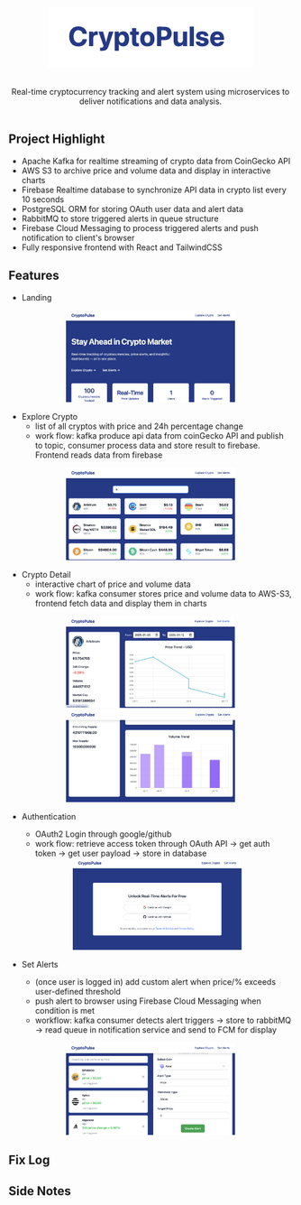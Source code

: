 <a id="readme-top"></a>

<!-- PROJECT LOGO -->
<br />
<div align="center">
  <a href="[https://github.com/github_username/repo_name](https://github.com/ice188/crypto-tracker)">
    <img src="img/logo.png" alt="Logo">
  </a>

  <p align="center"><br />
    Real-time cryptocurrency tracking and alert system using microservices to deliver notifications and data analysis.
    <br />
    <br />
  </p>
</div>

## Project Highlight

- Apache Kafka for realtime streaming of crypto data from CoinGecko API 
- AWS S3 to archive price and volume data and display in interactive charts
- Firebase Realtime database to synchronize API data in crypto list every 10 seconds
- PostgreSQL ORM for storing OAuth user data and alert data
- RabbitMQ to store triggered alerts in queue structure
- Firebase Cloud Messaging to process triggered alerts and push notification to client's browser
- Fully responsive frontend with React and TailwindCSS

## Features

- Landing

<div align="middle">
  <img src="img/landing.png" width="300" />
</div>

- Explore Crypto
  - list of all cryptos with price and 24h percentage change
  - work flow: kafka produce api data from coinGecko API and publish to topic, consumer process data and store result to firebase. Frontend reads data from firebase

<div align="middle">
  <img src="img/crypto-list.png" width="300" />
</div>

- Crypto Detail
  - interactive chart of price and volume data
  - work flow: kafka consumer stores price and volume data to AWS-S3, frontend fetch data and display them in charts

<div align="middle">
  <img src="img/chart.png" width="300" />
  <img src="img/volume-chart.png" width="300" /> 
</div>

- Authentication
  - OAuth2 Login through google/github 
  - work flow: retrieve access token through OAuth API -> get auth token -> get user payload -> store in database

  <div align="middle">
    <img src="img/login.png" width="300" /> 
  </div>

- Set Alerts
  - (once user is logged in) add custom alert when price/% exceeds user-defined threshold
  - push alert to browser using Firebase Cloud Messaging when condition is met 
  - workflow: kafka consumer detects alert triggers -> store to rabbitMQ -> read queue in notification service and send to FCM for display

<div align="middle">
  <img src="img/alert.png" width="300" />
</div>

## Fix Log

## Side Notes
